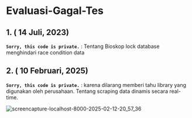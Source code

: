 # Evaluasi-Gagal-Tes

## 1. ( 14 Juli, 2023)
 **`Sorry, this code is private.`** : Tentang Bioskop lock database menghindari race condition data


## 2. ( 10 Februari, 2025)
 **`Sorry, this code is private.`** :  karena dilarang memberi tahu library yang digunakan oleh perusahaan. Tentang scraping data dinamis secara real-time.

![screencapture-localhost-8000-2025-02-12-20_57_36](https://github.com/user-attachments/assets/be643d56-e980-4427-a2ba-ee7153ec3d24)
